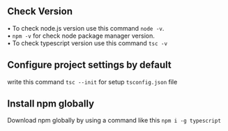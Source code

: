 ## Check Version

• To check node.js version use this command `node -v`. <br>
• `npm -v` for check node package manager version. <br>
• To check typescript version use this command `tsc -v`

## Configure project settings by default
 write this command `tsc --init` for setup `tsconfig.json` file

## Install npm globally

Download npm globally by using a command like this `npm i -g typescript`